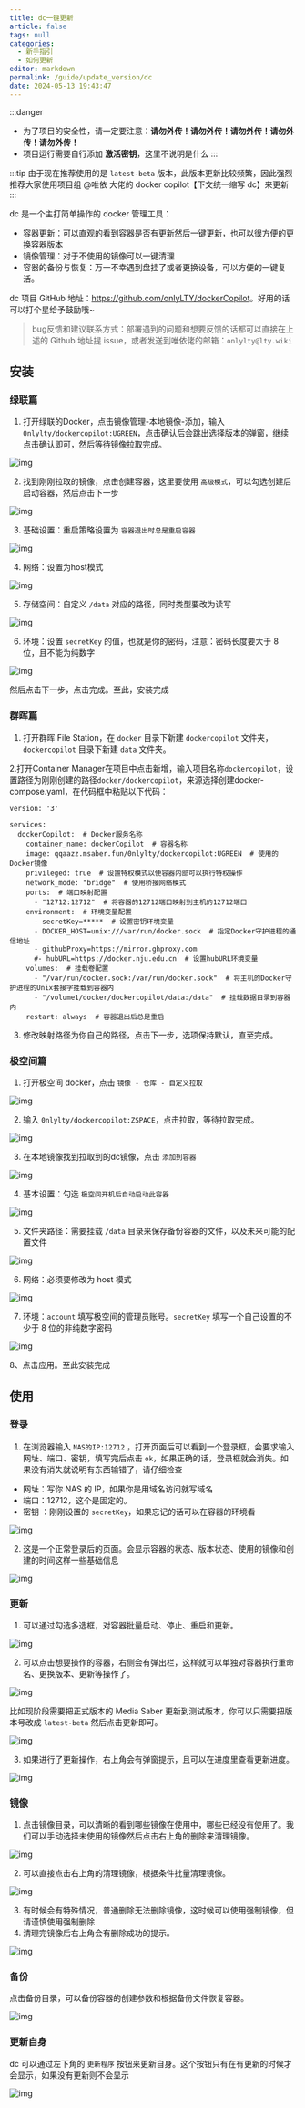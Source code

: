 ```yaml
---
title: dc一键更新
article: false
tags: null
categories: 
  - 新手指引
  - 如何更新
editor: markdown
permalink: /guide/update_version/dc
date: 2024-05-13 19:43:47
---
```


:::danger
- 为了项目的安全性，请一定要注意：**请勿外传！请勿外传！请勿外传！请勿外传！请勿外传！**
- 项目运行需要自行添加 **激活密钥**，这里不说明是什么
:::

:::tip
由于现在推荐使用的是 `latest-beta` 版本，此版本更新比较频繁，因此强烈推荐大家使用项目组 @唯依 大佬的 docker copilot【下文统一缩写 dc】来更新
:::

dc 是一个主打简单操作的 docker 管理工具：

- 容器更新：可以直观的看到容器是否有更新然后一键更新，也可以很方便的更换容器版本
- 镜像管理：对于不使用的镜像可以一键清理
- 容器的备份与恢复：万一不幸遇到盘挂了或者更换设备，可以方便的一键复活。

dc 项目 GitHub 地址：<https://github.com/onlyLTY/dockerCopilot>。好用的话可以打个星给予鼓励哦~

> bug反馈和建议联系方式：部署遇到的问题和想要反馈的话都可以直接在上述的 Github 地址提 issue，或者发送到唯依佬的邮箱：`onlylty@lty.wiki`

## 安装

### 绿联篇

1. 打开绿联的Docker，点击镜像管理-本地镜像-添加，输入 `0nlylty/dockercopilot:UGREEN`，点击确认后会跳出选择版本的弹窗，继续点击确认即可，然后等待镜像拉取完成。

![img](./images/0601.png)

2. 找到刚刚拉取的镜像，点击创建容器，这里要使用 `高级模式`，可以勾选创建后启动容器，然后点击下一步

![img](./images/0602.png)


3. 基础设置：重启策略设置为 `容器退出时总是重启容器`

![img](./images/0603.png)


4. 网络：设置为host模式

![img](./images/0604.png)


5. 存储空间：自定义 `/data` 对应的路径，同时类型要改为读写

![img](./images/0605.png)


6. 环境：设置 `secretKey` 的值，也就是你的密码，注意：密码长度要大于 8 位，且不能为纯数字

![img](./images/0606.png)


然后点击下一步，点击完成。至此，安装完成

### 群晖篇

1. 打开群晖 File Station，在 `docker` 目录下新建 `dockercopilot` 文件夹，`dockercopilot` 目录下新建 `data` 文件夹。

2.打开Container Manager在项目中点击新增，输入项目名称`dockercopilot`，设置路径为刚刚创建的路径`docker/dockercopilot`，来源选择创建docker-compose.yaml，在代码框中粘贴以下代码：

```shell
version: '3'

services:
  dockerCopilot:  # Docker服务名称
    container_name: dockerCopilot  # 容器名称
    image: qqaazz.msaber.fun/0nlylty/dockercopilot:UGREEN  # 使用的Docker镜像
    privileged: true  # 设置特权模式以便容器内部可以执行特权操作
    network_mode: "bridge"  # 使用桥接网络模式
    ports:  # 端口映射配置
      - "12712:12712"  # 将容器的12712端口映射到主机的12712端口
    environment:  # 环境变量配置
      - secretKey=*****  # 设置密钥环境变量
      - DOCKER_HOST=unix:///var/run/docker.sock  # 指定Docker守护进程的通信地址
      - githubProxy=https://mirror.ghproxy.com
      #- hubURL=https://docker.nju.edu.cn  # 设置hubURL环境变量
    volumes:  # 挂载卷配置
      - "/var/run/docker.sock:/var/run/docker.sock"  # 将主机的Docker守护进程的Unix套接字挂载到容器内
      - "/volume1/docker/dockercopilot/data:/data"  # 挂载数据目录到容器内
    restart: always  # 容器退出后总是重启

```

3. 修改映射路径为你自己的路径，点击下一步，选项保持默认，直至完成。

### 极空间篇

1. 打开极空间 docker，点击 `镜像 - 仓库 - 自定义拉取`

![img](./images/0607.png)

2. 输入 `0nlylty/dockercopilot:ZSPACE`，点击拉取，等待拉取完成。

![img](./images/0608.png)

3. 在本地镜像找到拉取到的dc镜像，点击 `添加到容器`

![img](./images/0609.png)

4. 基本设置：勾选 `极空间开机后自动启动此容器`

![img](./images/0610.png)

5. 文件夹路径：需要挂载 `/data` 目录来保存备份容器的文件，以及未来可能的配置文件

![img](./images/0611.png)

6. 网络：必须要修改为 host 模式

![img](./images/0612.png)

7. 环境：`account` 填写极空间的管理员账号。`secretKey` 填写一个自己设置的不少于 8 位的非纯数字密码

![img](./images/0613.png)

8、点击应用。至此安装完成

## 使用

### 登录

1. 在浏览器输入 `NAS的IP:12712` ，打开页面后可以看到一个登录框，会要求输入网址、端口、密钥，填写完后点击 `ok`，如果正确的话，登录框就会消失。如果没有消失就说明有东西输错了，请仔细检查

- 网址：写你 NAS 的 IP，如果你是用域名访问就写域名
- 端口：12712，这个是固定的。
- 密钥 ：刚刚设置的 `secretKey`，如果忘记的话可以在容器的环境看

![img](./images/0614.png)

2. 这是一个正常登录后的页面。会显示容器的状态、版本状态、使用的镜像和创建的时间这样一些基础信息

![img](./images/0615.png)

### 更新

1. 可以通过勾选多选框，对容器批量启动、停止、重启和更新。

![img](./images/0616.png)

2. 可以点击想要操作的容器，右侧会有弹出栏，这样就可以单独对容器执行重命名、更换版本、更新等操作了。

![img](./images/0617.png)

比如现阶段需要把正式版本的 Media Saber 更新到测试版本，你可以只需要把版本号改成 `latest-beta` 然后点击更新即可。

![img](./images/0624.png)


3. 如果进行了更新操作，右上角会有弹窗提示，且可以在进度里查看更新进度。

![img](./images/0618.png)

### 镜像

1. 点击镜像目录，可以清晰的看到哪些镜像在使用中，哪些已经没有使用了。我们可以手动选择未使用的镜像然后点击右上角的删除来清理镜像。

![img](./images/0619.png)

2. 可以直接点击右上角的清理镜像，根据条件批量清理镜像。

![img](./images/0620.png)

3. 有时候会有特殊情况，普通删除无法删除镜像，这时候可以使用强制镜像，但请谨慎使用强制删除
4. 清理完镜像后右上角会有删除成功的提示。

![img](./images/0621.png)

### 备份

点击备份目录，可以备份容器的创建参数和根据备份文件恢复容器。

![img](./images/0622.png)

### 更新自身

dc 可以通过左下角的 `更新程序` 按钮来更新自身。这个按钮只有在有更新的时候才会显示，如果没有更新则不会显示

![img](./images/0623.png)



